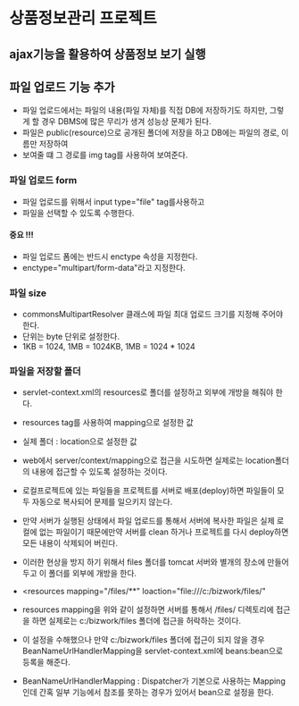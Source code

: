 # 상품정보관리 프로젝트

## ajax기능을 활용하여 상품정보 보기 실행

## 파일 업로드 기능 추가
* 파일 업로드에서는 파일의 내용(파일 자체)를 직접 DB에 저장하기도
하지만, 그렇게 할 경우 DBMS에 많은 무리가 생겨 성능상 문제가 된다.
* 파일은 public(resource)으로 공개된 폴더에 저장을 하고 DB에는
파일의 경로, 이름만 저장하여
* 보여줄 떄 그 경로를 img tag를 사용하여 보여준다.

### 파일 업로드 form
* 파일 업로드를 위해서 input type="file" tag를사용하고
* 파일을 선택할 수 있도록 수행한다.
#### 중요 !!!
* 파일 업로드 폼에는 반드시 enctype 속성을 지정한다.
* enctype="multipart/form-data"라고 지정한다.

### 파일 size
* commonsMultipartResolver 클래스에 파일 최대 업로드 크기를 지정해
주어야 한다.
* 단위는 byte 단위로 설정한다.
* 1KB = 1024, 1MB = 1024KB, 1MB = 1024 * 1024

### 파일을 저장할 폴더
* servlet-context.xml의 resources로 폴더를 설정하고 외부에
개방을 해줘야 한다.
* resources tag를 사용하여 mapping으로 설정한 값
* 실제 폴더 : location으로 설정한 값
* web에서 server/context/mapping으로 접근을 시도하면 실제로는
location폴더의 내용에 접근할 수 있도록 설정하는 것이다.

* 로컬프로젝트에 있는 파일들을 프로젝트를 서버로 배포(deploy)하면
파일들이 모두 자동으로 복사되어 문제를 일으키지 않는다.
* 만약 서버가 실행된 상태에서 파일 업로드를 통해서 서버에 복사한 파일은
실제 로컬에 없는 파일이기 때문에만약 서버를 clean 하거나
프로젝트를 다시 deploy하면 모든 내용이 삭제되어 버린다.
* 이러한 현상을 방지 하기 위해서 files 폴더를 tomcat 서버와
별개의 장소에 만들어 두고 이 폴더를 외부에 개방을 한다.

* <resources mapping="/files/**" loaction="file:///c:/bizwork/files/"

* resources mapping을 위와 같이 설정하면 서버를 통해서 /files/
디렉토리에 접근을 하면 실제로는 c:/bizwork/files 폴더에 접근을
허락하는 것이다.

* 이 설정을 수해했으나 만약 c:/bizwork/files 폴더에 접근이 되지
않을 경우 BeanNameUrlHandlerMapping을 servlet-context.xml에
beans:bean으로 등록을 해준다.

* BeanNameUrlHandlerMapping : Dispatcher가 기본으로 사용하는
Mapping인데 간혹 일부 기능에서 참조를 못하는 경우가 있어서
bean으로 설정을 한다.
